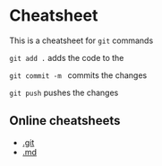 # Cheatsheet 

This is a cheatsheet for `git` commands

`git add .` adds the code to the 

`git commit -m ` commits the changes 

`git push` pushes the changes 

## Online cheatsheets
- [.git](https://github.github.com/training-kit/downloads/github-git-cheat-sheet.pdf)
- [.md](https://www.markdownguide.org/cheat-sheet/)